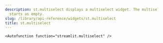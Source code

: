 ```yaml
---
description: st.multiselect displays a multiselect widget. The multiselect widget
  starts as empty.
slug: /library/api-reference/widgets/st.multiselect
title: st.multiselect
---
```


`<Autofunction function="streamlit.multiselect" />`